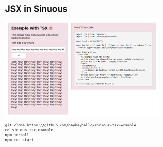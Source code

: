 # JSX in Sinuous

![](./screenshot.png)

```
git clone https://github.com/heyheyhello/sinuous-tsx-example
cd sinuous-tsx-example
npm install
npm run start
```
